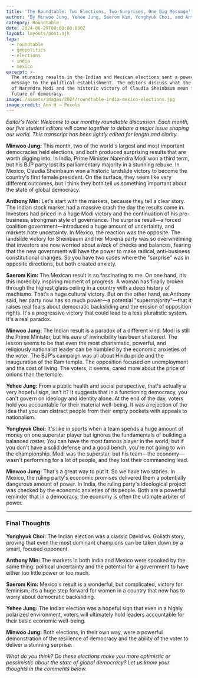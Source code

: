 ```yaml
---
title: 'The Roundtable: Two Elections, Two Surprises, One Big Message'
author: 'By Minwoo Jung, Yehee Jung, Saerom Kim, Yonghyuk Choi, and Anthony Min'
category: Roundtable
date: 2024-06-29T00:00:00.000Z
layout: layouts/post.njk
tags:
  - roundtable
  - geopolitics
  - elections
  - india
  - mexico
excerpt: >-
  The stunning results in the Indian and Mexican elections sent a powerful
  message to the political establishment. The editors discuss what the humbling
  of Narendra Modi and the historic victory of Claudia Sheinbaum mean for the
  future of democracy.
image: /assets/images/2024/roundtable-india-mexico-elections.jpg
image_credit: Ann H — Pexels
---
```


*Editor's Note: Welcome to our monthly roundtable discussion. Each month, our five student editors will come together to debate a major issue shaping our world. This transcript has been lightly edited for length and clarity.*

**Minwoo Jung:** This month, two of the world's largest and most important democracies held elections, and both produced surprising results that are worth digging into. In India, Prime Minister Narendra Modi won a third term, but his BJP party lost its parliamentary majority in a stunning rebuke. In Mexico, Claudia Sheinbaum won a historic landslide victory to become the country's first female president. On the surface, they seem like very different outcomes, but I think they both tell us something important about the state of global democracy.

**Anthony Min:** Let's start with the markets, because they tell a clear story. The Indian stock market had a massive crash the day the results came in. Investors had priced in a huge Modi victory and the continuation of his pro-business, strongman style of governance. The surprise result—a forced coalition government—introduced a huge amount of uncertainty, and markets hate uncertainty. In Mexico, the reaction was the opposite. The landslide victory for Sheinbaum and her Morena party was so overwhelming that investors are now worried about a *lack* of checks and balances, fearing that the new government will have the power to make radical, anti-business constitutional changes. So you have two cases where the "surprise" was in opposite directions, but both created anxiety.

**Saerom Kim:** The Mexican result is so fascinating to me. On one hand, it’s this incredibly inspiring moment of progress. A woman has finally broken through the highest glass ceiling in a country with a deep history of machismo. That’s a huge cultural victory. But on the other hand, as Anthony said, her party now has so much power—a potential "supermajority"—that it raises real fears about democratic backsliding and the erosion of opposition rights. It's a progressive victory that could lead to a less pluralistic system. It's a real paradox.

**Minwoo Jung:** The Indian result is a paradox of a different kind. Modi is still the Prime Minister, but his aura of invincibility has been shattered. The lesson seems to be that even the most charismatic, powerful, and religiously nationalist leader can be humbled by the economic anxieties of the voter. The BJP's campaign was all about Hindu pride and the inauguration of the Ram temple. The opposition focused on unemployment and the cost of living. The voters, it seems, cared more about the price of onions than the temple.

**Yehee Jung:** From a public health and social perspective, that's actually a very hopeful sign, isn't it? It suggests that in a functioning democracy, you can't govern on ideology and identity alone. At the end of the day, voters hold you accountable for their material well-being. It was a rejection of the idea that you can distract people from their empty pockets with appeals to nationalism.

**Yonghyuk Choi:** It's like in sports when a team spends a huge amount of money on one superstar player but ignores the fundamentals of building a balanced roster. You can have the most famous player in the world, but if you don't have a solid defense and a good bench, you're not going to win the championship. Modi was the superstar, but his team—the economy—wasn't performing for a lot of people, and they lost their commanding lead.

**Minwoo Jung:** That's a great way to put it. So we have two stories. In Mexico, the ruling party's economic promises delivered them a potentially dangerous amount of power. In India, the ruling party's ideological project was checked by the economic anxieties of its people. Both are a powerful reminder that in a democracy, the economy is often the ultimate arbiter of power.

---
### Final Thoughts

**Yonghyuk Choi:** The Indian election was a classic David vs. Goliath story, proving that even the most dominant champions can be taken down by a smart, focused opponent.

**Anthony Min:** The markets in both India and Mexico were spooked by the same thing: political uncertainty and the potential for a government to have either too little power or too much.

**Saerom Kim:** Mexico's result is a wonderful, but complicated, victory for feminism; it’s a huge step forward for women in a country that now has to worry about democratic backsliding.

**Yehee Jung:** The Indian election was a hopeful sign that even in a highly polarized environment, voters will ultimately hold leaders accountable for their basic economic well-being.

**Minwoo Jung:** Both elections, in their own way, were a powerful demonstration of the resilience of democracy and the ability of the voter to deliver a stunning surprise.

*What do you think? Do these elections make you more optimistic or pessimistic about the state of global democracy? Let us know your thoughts in the comments below.*

